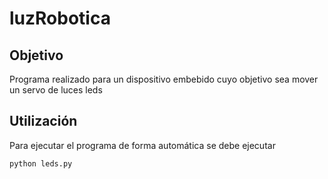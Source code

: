 # luzRobotica

## Objetivo

Programa realizado para un dispositivo embebido cuyo objetivo sea mover un servo de luces leds

## Utilización

Para ejecutar el programa de forma automática se debe ejecutar 

```bash
python leds.py
```
